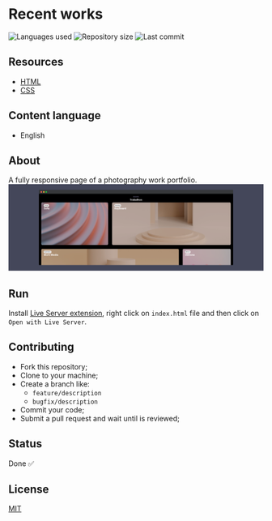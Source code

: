 # Recent works

![Languages used](https://img.shields.io/github/languages/count/isadfrn/recent-works?style=flat-square)
![Repository size](https://img.shields.io/github/repo-size/isadfrn/recent-works?style=flat-square)
![Last commit](https://img.shields.io/github/last-commit/isadfrn/recent-works?style=flat-square)

## Resources

- [HTML](https://developer.mozilla.org/pt-BR/docs/Web/HTML)
- [CSS](https://developer.mozilla.org/pt-BR/docs/Web/CSS)

## Content language

- English

## About

A fully responsive page of a photography work portfolio.
![Demo page preview](./assets/img/demo.png)

## Run

Install [Live Server extension](https://marketplace.visualstudio.com/items?itemName=ritwickdey.LiveServer), right click on `index.html` file and then click on `Open with Live Server`.

## Contributing

- Fork this repository;
- Clone to your machine;
- Create a branch like:
  - `feature/description`
  - `bugfix/description`
- Commit your code;
- Submit a pull request and wait until is reviewed;

## Status

Done ✅

## License

[MIT](./LICENSE)
